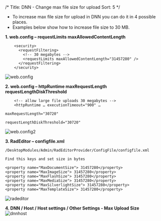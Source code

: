 /*
Title: DNN - Change max file size for upload
Sort: 5
*/

- To increase max file size for upload in DNN you can do it in 4 possible places.
- Examples below show how to increase file size to 30 MB.

**1. web.config – requestLimits maxAllowedContentLength**
```
    <security>
      <requestFiltering>
        <!-- 30 megabytes -->
        <requestLimits maxAllowedContentLength="31457280" />
      </requestFiltering>
    </security>    
```
![web.config](%image_url%/web.config.png)

**2. web.config – httpRuntime maxRequestLength requestLengthDiskThreshold**
```
    <!-- allow large file uploads 30 megabytes -->
    <httpRuntime … executionTimeout="900" … 
                                               maxRequestLength="30720" 
                                               requestLengthDiskThreshold="30720" 

```
![web.config2](%image_url%/web.config2.png)

**3. RadEditor – configfile.xml**
```
/DesktopModules/Admin/RadEditorProvider/ConfigFile/configfile.xml

Find this keys and set size in bytes

<property name="MaxDocumentSize"> 31457280</property> 
<property name="MaxImageSize"> 31457280</property> 
<property name="MaxFlashSize"> 31457280</property> 
<property name="MaxMediaSize"> 31457280</property> 
<property name="MaxSilverlightSize"> 31457280</property> 
<property name="MaxTemplateSize"> 31457280</property>

```
![radeditor](%image_url%/radeditor.png)

**4. DNN / Host / Host settings / Other Settings - Max Upload Size**  
![dnnhost](%image_url%/dnnhost.png)
